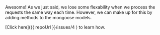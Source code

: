 Awesome! As we just said, we lose some flexability when we process the requests the same way each time. However, we can make up for this by adding methods to the mongoose models.

[Click here]({{ repoUrl }}/issues/4 ) to learn how.